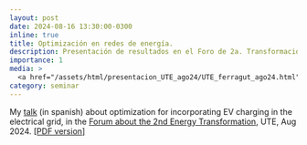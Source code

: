 ```yaml
---
layout: post
date: 2024-08-16 13:30:00-0300
inline: true
title: Optimización en redes de energía.
description: Presentación de resultados en el Foro de 2a. Transformación Energética, UTE.
importance: 1
media: >
  <a href="/assets/html/presentacion_UTE_ago24/UTE_ferragut_ago24.html"><img src="/assets/img/ev.jpg" width="200"/></a>
category: seminar
---
```


My [talk](/assets/html/presentacion_UTE_ago24/UTE_ferragut_ago24.html) (in spanish) about optimization for incorporating EV charging in the electrical grid, in the [Forum about the 2nd Energy Transformation](), UTE, Aug 2024. [[PDF version]](/assets/pdf/UTE_ferragut_ago24.pdf)